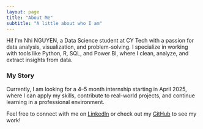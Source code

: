 ```yaml
---
layout: page
title: "About Me"
subtitle: "A little about who I am"
---
```


Hi! I'm Nhi NGUYEN, a Data Science student at CY Tech with a passion for data analysis, visualization, and problem-solving. I specialize in working with tools like Python, R, SQL, and Power BI, where I clean, analyze, and extract insights from data.

### My Story

Currently, I am looking for a 4–5 month internship starting in April 2025, where I can apply my skills, contribute to real-world projects, and continue learning in a professional environment.

Feel free to connect with me on [LinkedIn](www.linkedin.com/in/nhi-nguyen-vn) or check out my [GitHub]([https://github.com/nhinguyenvn]) to see my work!
